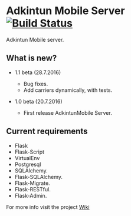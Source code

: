 Adkintun Mobile Server [![Build Status](https://travis-ci.org/niclabs/AdkintunMobile-Server.svg?branch=master)](https://travis-ci.org/niclabs/AdkintunMobile-Server)
======================

Adkintun Mobile server.

What is new?
-------

* 1.1 beta (28.7.2016)
    * Bug fixes.
    * Add carriers dynamically, with tests.
    
* 1.0 beta (20.7.2016)
    * First release AdkintunMobile Server.


Current requirements
--------------------

* Flask
* Flask-Script
* VirtualEnv
* Postgresql
* SQLAlchemy.
* Flask-SQLAlchemy.
* Flask-Migrate.
* Flask-RESTful.
* Flask-Admin.

For more info visit the project [Wiki](https://github.com/niclabs/AdkintunMobile-Server/wiki)
